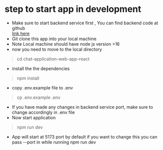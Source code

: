 # step to  start app in development
   - Make sure to start backend service first , You can find backend code at github  
   [link here](https://github.com/raza11409652/chat_application_node_js_backend) 
   - Git clone this app into your local machine
   - Note Local machine should have node js version >16
   - now you need to move to the local directory 
   > cd chat-application-web-app-react 
   - install the the dependencies
   > npm install
   - copy .env.example file to .env
   > cp .env.example .env
   - If you have made any changes in backend service port, make sure to change accordingly in .env file 
   - Now start application
   > npm run dev
   - App will start at 5173 port by default if you want to change this you can pass --port in while running npm run dev
